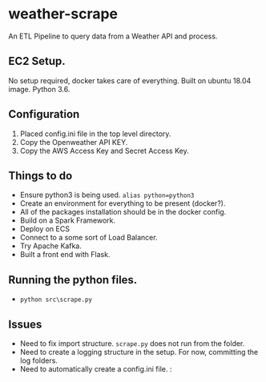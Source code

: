 # weather-scrape
An ETL Pipeline to query data from a Weather API and process.

## EC2 Setup.

No setup required, docker takes care of everything.
Built on ubuntu 18.04 image. Python 3.6.

## Configuration

1. Placed config.ini file in the top level directory.
2. Copy the Openweather API KEY.
3. Copy the AWS Access Key and Secret Access Key.

## Things to do

- Ensure python3 is being used. ```alias python=python3```
- Create an environment for everything to be present (docker?). 
- All of the packages installation should be in the docker config.
- Build on a Spark Framework.
- Deploy on ECS
- Connect to a some sort of Load Balancer.
- Try Apache Kafka.
- Built a front end with Flask.

## Running the python files.

- ```python src\scrape.py```

## Issues

- Need to fix import structure. ```scrape.py``` does not run from the folder.
- Need to create a logging structure in the setup. For now, committing the log folders.
- Need to automatically create a config.ini file. :
